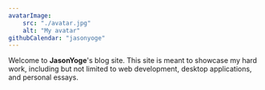 ```yaml
---
avatarImage:
    src: "./avatar.jpg"
    alt: "My avatar"
githubCalendar: "jasonyoge"
---
```

Welcome to <span class="text-gray-300">**JasonYoge**</span>'s blog site. This site is meant to showcase my hard work, including but not limited to web development, desktop applications, and personal essays.
